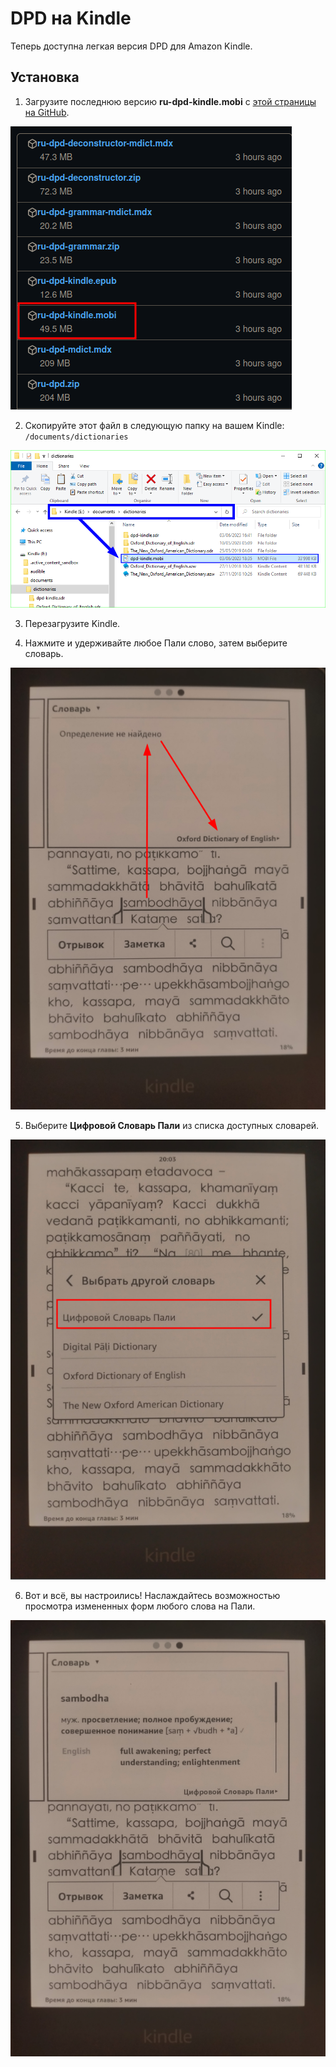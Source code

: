 # DPD на Kindle

Теперь доступна легкая версия DPD для Amazon Kindle.

## Установка

1. Загрузите последнюю версию **ru-dpd-kindle.mobi** с [этой страницы на GitHub](https://github.com/sasanarakkha/dpd-db-sbs/releases/latest/).

![image](../pics/kindle/kindle_github.png)

2. Скопируйте этот файл в следующую папку на вашем Kindle: `/documents/dictionaries`

![image](../pics/kindle/copy_dpd_on_kindle_02.png)

3. Перезагрузите Kindle.

4. Нажмите и удерживайте любое Пали слово, затем выберите словарь.

![kindle_select](../pics/kindle/kindle_select.png)

5. Выберите **Цифровой Словарь Пали** из списка доступных словарей.

![kindle_select_dict](../pics/kindle/kindle_select_dict.png)

6. Вот и всё, вы настроились! Наслаждайтесь возможностью просмотра измененных форм любого слова на Пали.

![kindle_entery](../pics/kindle/kindle_entery.png)